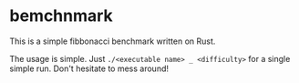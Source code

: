 # bemchnmark

This is a simple fibbonacci benchmark written on Rust.

The usage is simple. Just `./<executable name> _ <difficulty>` for a single simple run. Don't hesitate to mess around!
